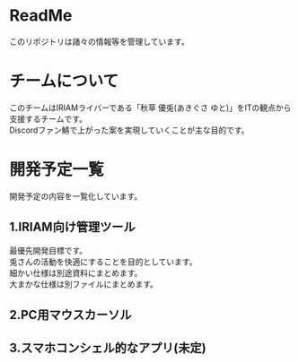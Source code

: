 # ReadMe
このリポジトリは諸々の情報等を管理しています。

# チームについて
このチームはIRIAMライバーである「秋草 優兎(あきぐさ ゆと)」をITの観点から支援するチームです。<br>
Discordファン鯖で上がった案を実現していくことが主な目的です。

# 開発予定一覧
開発予定の内容を一覧化しています。
## 1.IRIAM向け管理ツール
最優先開発目標です。<br>
兎さんの活動を快適にすることを目的としています。<br>
細かい仕様は別途資料にまとめます。<br>
大まかな仕様は別ファイルにまとめます。
## 2.PC用マウスカーソル
## 3.スマホコンシェル的なアプリ(未定)
